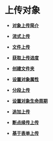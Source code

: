 # 上传对象<a name="ZH-CN_TOPIC_0142815541"></a>

-   **[对象上传简介](对象上传简介.md)**  

-   **[流式上传](流式上传.md)**  

-   **[文件上传](文件上传.md)**  

-   **[获取上传进度](获取上传进度.md)**  

-   **[创建文件夹](创建文件夹.md)**  

-   **[设置对象属性](设置对象属性.md)**  

-   **[分段上传](分段上传.md)**  

-   **[设置对象生命周期](设置对象生命周期.md)**  

-   **[追加上传](追加上传.md)**  

-   **[断点续传上传](断点续传上传.md)**  

-   **[基于表单上传](基于表单上传.md)**  


